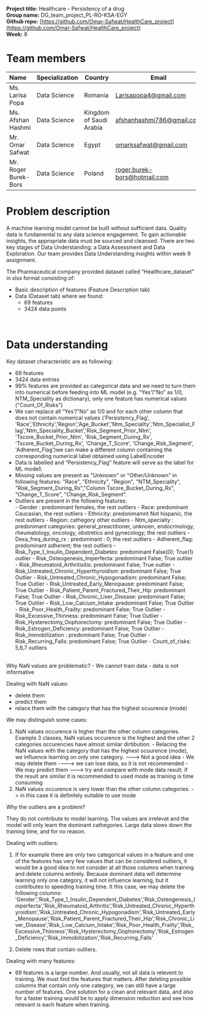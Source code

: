 **Project title:** Healthcare - Persistency of a drug<br>
**Group name:** DG_team_project_PL-RO-KSA-EGY<br>
**Github repo:** [https://github.com/Omar-Safwat/HealthCare_project](https://github.com/Omar-Safwat/HealthCare_project)<br>
**Week:** 8<br>


# Team members
    
| Name | Specialization | Country | Email |
| :--- | --- | --- | --- | 
| Ms. Larisa Popa | Data Science | Romania |Larisapopa4@gmail.com |
| Ms. Afshan Hashmi | Data Science | Kingdom of Saudi Arabia | afshanhashmi786@gmail.com |
| Mr. Omar Safwat | Data Science | Egypt | omarksafwat@gmail.com |
| Mr. Roger Burek-Bors | Data Science | Poland | roger.burek-bors@hotmail.com |


# Problem description 

A machine learning model cannot be built without sufficient data. Quality data is fundamental to any data science engagement. To gain actionable insights, the appropriate data must be sourced and cleansed. There are two key stages of Data Understanding: a Data Assessment and Data Exploration. Our team provides Data Understanding insights within week 9 assignment.<br>

The Pharmaceutical company provided dataset called “Healthcare_dataset” in xlsx format consisting of:
- Basic description of features (Feature Description tab)
- Data (Dataset tab) where we found:
    - 69 features
    - 3424 data points
<br>


# Data understanding

Key dataset characteristic are as following:
- 69 features
- 3424 data entries
- 99% features are provided as categorical data and we need to turn them into numerical before feeding into ML model (e.g. “Yes”/”No” as 1/0, NTM_Speciality as dictionary), only one feature has numerical values ("Count_Of_Risks")
- We can replace all “Yes”/”No” as 1/0 and for each other column that does not contain numerical values ('Persistency_Flag', 'Race','Ethnicity','Region','Age_Bucket','Ntm_Speciality','Ntm_Specialist_Flag','Ntm_Speciality_Bucket','Risk_Segment_Prior_Ntm', 'Tscore_Bucket_Prior_Ntm', 'Risk_Segment_During_Rx', 'Tscore_Bucket_During_Rx', 'Change_T_Score', 'Change_Risk_Segment', 'Adherent_Flag')we can make a different column containing the corresponding numerical label obtained using LabelEncoder
- Data is labelled and “Persistency_Flag” feature will serve as the label for ML model\
- Missing values are present as "Unknown" or "Other/Unknown" in following features: "Race", "Ethnicity", "Region", "NTM_Speciality",
    "Risk_Segment_During_Rx","Column Tscore_Bucket_During_Rx", "Change_T_Score", "Change_Risk_Segment".
- Outliers are present in the following features:  
         - Gender : predominant females, the rest outliers
         - Race:  predominant Caucasian, the rest outliers
         - Ethnicity: predonimamnt Not hispanic, the rest outliers
         - Region: cathegory other outliers
         - Ntm_specialty : predonimant categories: general_preactitioner, unknoen, endocrinology, rheumatology, oncology, obstretics and gynecology; the rest outliers
         - Dexa_freq_during_rx : predominant : 0; the rest outliers
         - Adherent_flag: predominant adherent;  the rest outliers
         - Risk_Type_1_Insulin_Dependent_Diabetes: predominant False(0); True(1) outlier
         - Risk_Osteogenesis_Imperfecta: predominant False; True outlier
         - Risk_Rheumatoid_Arthritisitis: predominant False; True outlier
         - Risk_Untreated_Chronic_Hyperthyroidism: predominant False; True Outlier
         - Risk_Untreated_Chronic_Hypogonadism: predominant False; True Outlier
         - Risk_Untreated_Early_Menopause: predominant False; True Outlier
         - Risk_Patient_Parent_Fractured_Their_Hip: predominant False; True Outlier
         - Risk_Chronic_Liver_Disease: predominant False; True Outlier
         - Risk_Low_Calcium_Intake :predominant False; True Outlier
         - Risk_Poor_Health_Frailty: predominant False; True Outlier
         - Risk_Excessive_Thinness: predominant False; True Outlier
         - Risk_Hysterectomy_Oophorectomy: predominant False; True Outlier
         - Risk_Estrogen_Deficiency: predominant False; True Outlier
         - Risk_Immobilization : predominant False; True Outlier
         - Risk_Recurring_Falls: predominant False; True Outlier
         - Count_of_risks: 5,6,7 outliers
<br>
Why NaN values are problematic?
 - We cannot train data
 - data is not informative

Dealing with NaN values: <br>
 - delete them
 - predict them 
 - relace them with the category that has the highest ocuurence (mode)

We may distinguish some cases:

1. NaN values occurence is higher than the other column categories.
    Example 3 classes, NaN values occurence is the highest and the other 2 categories occurencies have almost
    similar dirtibution:
         - Relacing the NaN values with the category that has the highest ocuurence (mode), we influence learning on
           only one category. ---> Not a good idea
         - We may delete them  ----> we can lose data, so it is not recommended
         - We may predict them ---> try and compare with mode data result; if the result are similar it is recommended to used mode as training is time consuming
2. NaN values occurence is very lower than the other column categories. -> in this case it is definitely  suitable to use mode 
  
Why the outliers are a problem?

They do not contribute to model learning. The values are irrelevat and the model will only learn the dominant cathegories. Large data slows down the training time, and for no reason.

Dealing with outliers: 
1. If for example there are only two categorical values in a feature and one of the features has very few values that can be considered outliers, it would be a good idea to not consider at all those columns when training and delete columns entirely. Because dominant data will determine learning only one category, it will not influence learning, but it contributes to speeding training time. It this case, we may delete the following columns: 'Gender','Risk_Type_1_Insulin_Dependent_Diabetes','Risk_Osteogenesis_Imperfecta','Risk_Rheumatoid_Arthritis','Risk_Untreated_Chronic_Hyperthyroidism','Risk_Untreated_Chronic_Hypogonadism','Risk_Untreated_Early_Menopause','Risk_Patient_Parent_Fractured_Their_Hip','Risk_Chronic_Liver_Disease','Risk_Low_Calcium_Intake','Risk_Poor_Health_Frailty','Risk_Excessive_Thinness','Risk_Hysterectomy_Oophorectomy','Risk_Estrogen_Deficiency','Risk_Immobilization','Risk_Recurring_Falls'


2. Delete rows that contain outliers.

Dealing with many features:
- 69 features is a large number. And usually, not all data is relevent to training. We must find the features that matters. After deleting possible columns that contain only one category, we can still have a large number of features. One solution for a clean and relevant data, and also for a faster training would be to apply dimension reduction and see how relevant is each feature when training. 

